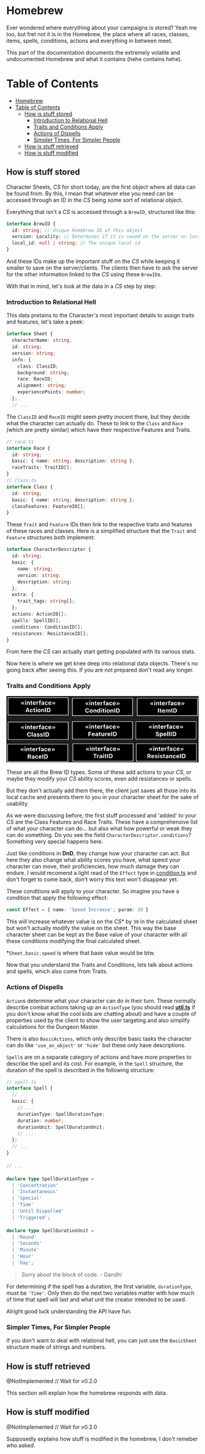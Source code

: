 # Homebrew

Ever wondered where everything about your campaigns is stored? Yeah me too, but
fret not it is in the Homebrew, the place where all races, classes, items,
spells, conditions, actions and everything in between meet.

This part of the documentation documents the extremely volatile and
undocumented Homebrew and what it contains (hehe contains hehe).

# Table of Contents

- [Homebrew](#homebrew)
- [Table of Contents](#table-of-contents)
  - [How is stuff stored](#how-is-stuff-stored)
    - [Introduction to Relational Hell](#introduction-to-relational-hell)
    - [Traits and Conditions Apply](#traits-and-conditions-apply)
    - [Actions of Dispells](#actions-of-dispells)
    - [Simpler Times, For Simpler People](#simpler-times-for-simpler-people)
  - [How is stuff retrieved](#how-is-stuff-retrieved)
  - [How is stuff modified](#how-is-stuff-modified)

## How is stuff stored

Character Sheets, _CS_ for short today, are the first object where all data can
be found from. By this, I mean that whatever else you need can be accessed
through an ID in the _CS_ being some sort of relational object.

Everything that isn't a _CS_ is accessed through a `BrewID`, structured like
this:

```typescript
interface BrewID {
  id: string; // Unique Homebrew ID of this object
  version: Locality; // Determines if it is saved on the server or locally
  local_id: null | string; // The unique local id
}
```

And these IDs make up the important stuff on the _CS_ while keeping it smaller
to save on the server/clients. The clients then have to ask the server for the
other information linked to the _CS_ using these `BrewID`s.

With that in mind, let's look at the data in a _CS_ step by step:

### Introduction to Relational Hell

This data pretains to the Character's most important details to assign traits
and features, let's take a peek:

```typescript
interface Sheet {
  characterName: string;
  id: string;
  version: string;
  info: {
    class: ClassID;
    background: string;
    race: RaceID;
    alignment: string;
    experiencePoints: number;
  };
  // ...
```

The `ClassID` and `RaceID` might seem pretty inocent there, but they decide
what the character can actually do. These to link to the `Class` and `Race`
(which are pretty similar) which have their respective Features and Traits.

```typescript
// race.ts
interface Race {
  id: string;
  basic: { name: string; description: string };
  raceTraits: TraitID[];
}
// class.ts
interface Class {
  id: string;
  basic: { name: string; description: string };
  classFeatures: FeatureID[];
}
```

These `Trait` and `Feature` IDs then link to the respective traits and features
of these races and classes. Here is a simplified structure that the `Trait` and
`Feature` structures both implement:

```typescript
interface CharacterDescriptor {
  id: string;
  basic: {
    name: string;
    version: string;
    description: string;
  };
  extra: {
    trait_tags: string[];
  };
  actions: ActionID[];
  spells: SpellID[];
  conditions: ConditionID[];
  resistances: ResistanceID[];
}
```

From here the _CS_ can actually start getting populated with its various
stats.

Now here is where we get knee deep into relational data objects. There's no
going back after seeing this. If you are not prepared don't read any longer.

### Traits and Conditions Apply

![](/docs/assets/BrewIDTypes.png)

These are all the Brew ID types. Some of these add actions to your _CS_, or
maybe they modify your _CS_ ability scores, even add resistances or spells.

But they don't actually add them there, the client just saves all those into
its local cache and presents them to you in your character sheet for the sake
of usability.

As we were discussing before, the first stuff processed and 'added' to your
_CS_ are the Class Features and Race Traits. These have a comprehensive list
of what your character can do... but also what how powerful or weak they can do
something. Do you see the field `CharacterDescriptor.conditions`? Something
very special happens here.

Just like conditions in **DnD**, they change how your character can act. But
here they also change what ability scores you have, what speed your character
can move, their proficiencies, how much damage they can endure. I would recomend
a light read of the `Effect` type in
[condition.ts](/src/sheets/fifthEdition/condition.ts) and don't forget to come
back, don't worry this text won't disappear yet.

These conditions will apply to your character. So imagine you have a condition
that apply the following effect:

```typescript
const Effect = { name: 'Speed Increase'; param: 30 }
```

This will increase whatever value is on the _CS_\* by `30` in the calculated
sheet but won't actually modify the value on the sheet. This way the base
character sheet can be kept as the Base value of your character with all these
conditions modifying the final calculated sheet.

\*`Sheet.basic.speed` is where that base value would be btw.

Now that you understand the Traits and Conditions, lets talk about actions and
spells, which also come from Traits.

### Actions of Dispells

`Action`s determine what your character can do in their turn. These normally
describe combat actions taking up an `ActionType` (you should read
[**util.ts**](/src/sheets/fifthEdition/util.ts) if you don't know what the cool
kids are chatting about) and have a couple of properties used by the client to
show the user targeting and also simplify calculations for the Dungeon Master.

There is also `BasicActions`, which only describe basic tasks the character can
do like `'use_an_object'` or `'hide'` but these only have descriptions.

`Spell`s are on a separate category of actions and have more properties to
describe the spell and its cost. For example, in the `Spell` structure, the
duration of the spell is described in the following structure:

```typescript
// spell.ts
interface Spell {
  // ...
  basic: {
    // ...
    durationType: SpellDurationType;
    duration: number;
    durationUnit: SpellDurationUnit;
    // ...
  };
  // ...
}

// ...

declare type SpellDurationType =
  | 'Concentration'
  | 'Instantaneous'
  | 'Special'
  | 'Time'
  | 'Until Dispelled'
  | 'Triggered';

declare type SpellDurationUnit =
  | 'Round'
  | 'Seconds'
  | 'Minute'
  | 'Hour'
  | 'Day';
```

> Sorry about the block of code. - Gandhi

For determining if the spell has a duration, the first variable,
`durationType`, must be `'Time'`. Only then do the next two variables matter
with how much of time that spell will last and what unit the creator intended
to be used.

Alright good luck understanding the API have fun.

### Simpler Times, For Simpler People

If you don't want to deal with relational hell, you can just use the
`BasicSheet` structure made of strings and numbers.

## How is stuff retrieved

@NotImplemented // Wait for v0.2.0

This section will explain how the homebrew responds with data.

## How is stuff modified

@NotImplemented // Wait for v0.2.0

Supposedly explains how stuff is modified in the homebrew, I don't remeber who
asked.

